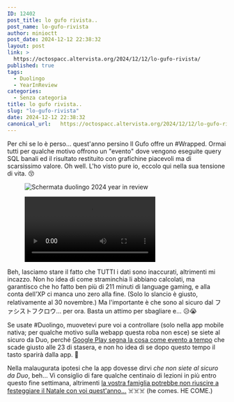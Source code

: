 ```yaml
---
ID: 12402
post_title: lo gufo rivista..
post_name: lo-gufo-rivista
author: minioctt
post_date: 2024-12-12 22:38:32
layout: post
link: >
  https://octospacc.altervista.org/2024/12/12/lo-gufo-rivista/
published: true
tags:
  - Duolingo
  - YearInReview
categories:
  - Senza categoria
title: lo gufo rivista..
slug: "lo-gufo-rivista"
date: 2024-12-12 22:38:32
canonical_url:   https://octospacc.altervista.org/2024/12/12/lo-gufo-rivista/
---
```

<!-- wp:paragraph -->
<p markdown="1">Per chi se lo è perso... quest'anno persino Il Gufo offre un #Wrapped. Ormai tutti per qualche motivo offrono un "evento" dove vengono eseguite query SQL banali ed il risultato restituito con grafichine piacevoli ma di scarsissimo valore. Oh well. L'ho visto pure io, eccolo qui nella sua tensione di vita. 😚️</p>
<!-- /wp:paragraph -->

<!-- wp:paragraph -->
<p markdown="1"></p>
<!-- /wp:paragraph -->

<!-- wp:media-text {"mediaId":12406,"mediaLink":"https://octospacc.altervista.org/wp-17340381347183408559275678172277-png/","mediaType":"image"} -->
<div class="wp-block-media-text is-stacked-on-mobile"><figure class="wp-block-media-text__media"><img src="https://octospacc.github.io/microblog-mirror/assets/uploads/2024/12/wp-17340381347183408559275678172277-913x1440.png" alt="Schermata duolingo 2024 year in review" class="wp-image-12406 size-full"/></figure><div class="wp-block-media-text__content"><!-- wp:video {"id":12401,"loop":true} -->
<figure class="wp-block-video"><video controls loop src="https://octospacc.github.io/microblog-mirror/assets/uploads/2024/12/Screen_Recording_20241212_204942_Duolingo_09435511.mp4"></video></figure>
<!-- /wp:video --></div></div>
<!-- /wp:media-text -->

<!-- wp:paragraph -->
<p markdown="1"></p>
<!-- /wp:paragraph -->

<!-- wp:paragraph -->
<p markdown="1">Beh, lasciamo stare il fatto che TUTTI i dati sono inaccurati, altrimenti mi incazzo. Non ho idea di come straminchia li abbiano calcolati, ma garantisco che ho fatto ben più di 211 minuti di language gaming, e alla conta dell'XP ci manca uno zero alla fine. (Solo lo slancio è giusto, relativamente al 30 novembre.) Ma l'importante è che sono al sicuro dal ファシストフクロウ... per ora. Basta un attimo per sbagliare e... 😥️😭️</p>
<!-- /wp:paragraph -->

<!-- wp:paragraph -->
<p markdown="1">Se usate #Duolingo, muovetevi pure voi a controllare (solo nella app mobile nativa; per qualche motivo sulla webapp questa roba non esce) se siete al sicuro da Duo, perché <a href="https://play.google.com/store/apps/eventdetails/4831987698824164129?pcampaignid=web_share_edp">Google Play segna la cosa come evento a tempo</a> che scade giusto alle 23 di stasera, e non ho idea di se dopo questo tempo il tasto sparirà dalla app. 🥲️</p>
<!-- /wp:paragraph -->

<!-- wp:paragraph -->
<p markdown="1">Nella malaugurata ipotesi che la app dovesse dirvi <em>che non siete al sicuro da Duo</em>, beh... Vi consiglio di fare qualche centinaio di lezioni in più entro questo fine settimana, altrimenti <a href="https://youtube.com/watch?v=knkEzgT_UeE">la vostra famiglia potrebbe non riuscire a festeggiare il Natale con voi quest'anno...</a> ☠️☠️☠️ (he comes. HE COME.)</p>
<!-- /wp:paragraph -->
